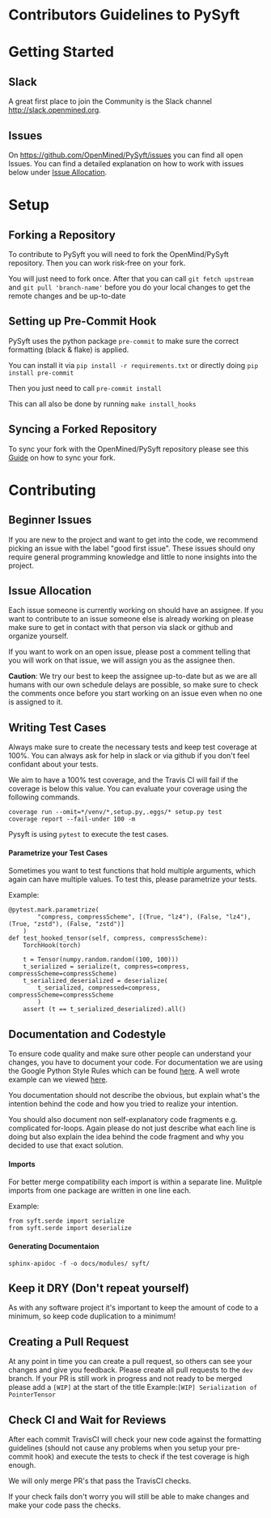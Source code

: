 # Contributors Guidelines to PySyft

# Getting Started

## Slack
A great first place to join the Community is the Slack channel http://slack.openmined.org.

## Issues
On https://github.com/OpenMined/PySyft/issues you can find all open Issues. You can find a detailed explanation on how to work with issues below under [Issue Allocation](#Issue-Allocation).


# Setup

## Forking a Repository
To contribute to PySyft you will need to fork the OpenMind/PySyft repository.
Then you can work risk-free on your fork.

You will just need to fork once. After that you can call `git fetch upstream` and `git pull 'branch-name'` before you do your local changes to get the remote changes and be up-to-date


## Setting up Pre-Commit Hook
PySyft uses the python package `pre-commit` to make sure the correct formatting (black & flake) is applied.

You can install it via `pip install -r requirements.txt` or directly doing `pip install pre-commit`

Then you just need to call `pre-commit install`

This can all also be done by running `make install_hooks`

## Syncing a Forked Repository
To sync your fork with the OpenMined/PySyft repository please see this [Guide](https://help.github.com/articles/syncing-a-fork/) on how to sync your fork.

# Contributing

## Beginner Issues
If you are new to the project and want to get into the code, we recommend picking an issue with the label "good first issue". These issues should ony require general programming knowledge and little to none insights into the project.

## Issue Allocation
Each issue someone is currently working on should have an assignee. If you want to contribute to an issue someone else is already working on please make sure to get in contact with that person via slack or github and organize yourself.

If you want to work on an open issue, please post a comment telling that you will work on that issue, we will assign you as the assignee then.

**Caution**: We try our best to keep the assignee up-to-date but as we are all humans with our own schedule delays are possible, so make sure to check the comments once before you start working on an issue even when no one is assigned to it.


## Writing Test Cases
Always make sure to create the necessary tests and keep test coverage at 100%. You can always ask for help in slack or via github if you don't feel confidant about your tests.

We aim to have a 100% test coverage, and the Travis CI will fail if the coverage is below this value. You can evaluate your coverage using the following commands.
```
coverage run --omit=*/venv/*,setup.py,.eggs/* setup.py test
coverage report --fail-under 100 -m
```

Pysyft is using `pytest` to execute the test cases.

#### Parametrize your Test Cases
Sometimes you want to test functions that hold multiple arguments, which again can have multiple values. To test this, please parametrize your tests.

Example:
```
@pytest.mark.parametrize(
        "compress, compressScheme", [(True, "lz4"), (False, "lz4"), (True, "zstd"), (False, "zstd")]
    )
def test_hooked_tensor(self, compress, compressScheme):
    TorchHook(torch)

    t = Tensor(numpy.random.random((100, 100)))
    t_serialized = serialize(t, compress=compress, compressScheme=compressScheme)
    t_serialized_deserialized = deserialize(
        t_serialized, compressed=compress, compressScheme=compressScheme
        )
    assert (t == t_serialized_deserialized).all()
```

## Documentation and Codestyle
To ensure code quality and make sure other people can understand your changes, you have to document your code. For documentation we are using the Google Python Style Rules which can be found [here](https://github.com/google/styleguide/blob/gh-pages/pyguide.md). A well wrote example can we viewed [here](https://sphinxcontrib-napoleon.readthedocs.io/en/latest/example_google.html).

You documentation should not describe the obvious, but explain what's the intention behind the code and how you tried to realize your intention.

You should also document non self-explanatory code fragments e.g. complicated for-loops. Again please do not just describe what each line is doing but also explain the idea behind the code fragment and why you decided to use that exact solution.

#### Imports
For better merge compatibility each import is within a separate line. Mulitple imports from one package are written in one line each.

Example:
```
from syft.serde import serialize
from syft.serde import deserialize
```

#### Generating Documentaion
```
sphinx-apidoc -f -o docs/modules/ syft/
```

## Keep it DRY (Don't repeat yourself)
As with any software project it's important to keep the amount of code to a minimum, so keep code duplication to a minimum!


## Creating a Pull Request
At any point in time you can create a pull request, so others can see your changes and give you feedback.
Please create all pull requests to the `dev` branch.
If your PR is still work in progress and not ready to be merged please add a `[WIP]` at the start of the title
Example:`[WIP] Serialization of PointerTensor`


## Check CI and Wait for Reviews
After each commit TravisCI will check your new code against the formatting guidelines (should not cause any problems when you setup your pre-commit hook) and execute the tests to check if the test coverage is high enough.

We will only merge PR's that pass the TravisCI checks.

If your check fails don't worry you will still be able to make changes and make your code pass the checks.
